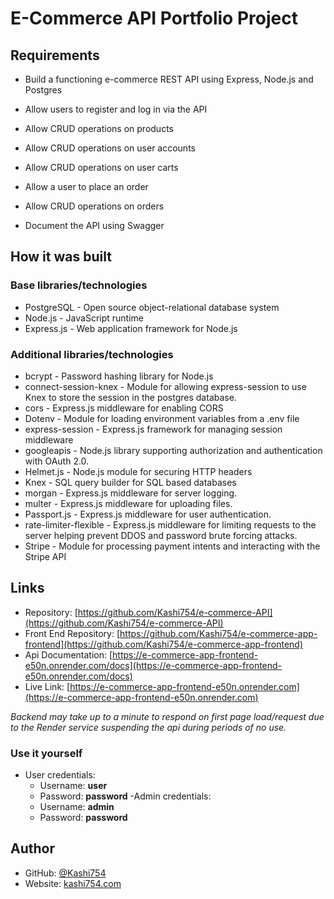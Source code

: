 # E-Commerce API Portfolio Project

## Requirements

- Build a functioning e-commerce REST API using Express, Node.js and Postgres

- Allow users to register and log in via the API

- Allow CRUD operations on products

- Allow CRUD operations on user accounts

- Allow CRUD operations on user carts

- Allow a user to place an order

- Allow CRUD operations on orders

- Document the API using Swagger

## How it was built

### Base libraries/technologies

- PostgreSQL - Open source object-relational database system
- Node.js - JavaScript runtime
- Express.js - Web application framework for Node.js

### Additional libraries/technologies

- bcrypt - Password hashing library for Node.js
- connect-session-knex - Module for allowing express-session to use Knex to store the session in the postgres database.
- cors - Express.js middleware for enabling CORS
- Dotenv - Module for loading environment variables from a .env file
- express-session - Express.js framework for managing session middleware
- googleapis - Node.js library supporting authorization and authentication with OAuth 2.0.
- Helmet.js - Node.js module for securing HTTP headers
- Knex - SQL query builder for SQL based databases
- morgan - Express.js middleware for server logging.
- multer - Express.js middleware for uploading files.
- Passport.js - Express.js middleware for user authentication.
- rate-limiter-flexible - Express.js middleware for limiting requests to the server helping prevent DDOS and password brute forcing attacks.
- Stripe - Module for processing payment intents and interacting with the Stripe API

## Links

- Repository: [https://github.com/Kashi754/e-commerce-API](https://github.com/Kashi754/e-commerce-API)
- Front End Repository: [https://github.com/Kashi754/e-commerce-app-frontend](https://github.com/Kashi754/e-commerce-app-frontend)
- Api Documentation: [https://e-commerce-app-frontend-e50n.onrender.com/docs](https://e-commerce-app-frontend-e50n.onrender.com/docs)
- Live Link: [https://e-commerce-app-frontend-e50n.onrender.com](https://e-commerce-app-frontend-e50n.onrender.com)

_Backend may take up to a minute to respond on first page load/request due to the Render service suspending the api during periods of no use._

### Use it yourself

- User credentials:
  - Username: **user**
  - Password: **password**
    -Admin credentials:
  - Username: **admin**
  - Password: **password**

## Author

- GitHub: [@Kashi754](https://github.com/Kashi754)
- Website: [kashi754.com](https://www.kashi754.com)
